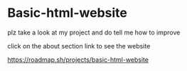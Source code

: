 # Basic-html-website
plz take a look at my project and do tell me how to improve

click on the about section link to see the website 

https://roadmap.sh/projects/basic-html-website
